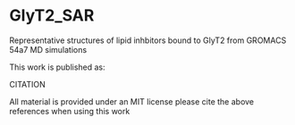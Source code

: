 # GlyT2_SAR

Representative structures of lipid inhbitors bound to GlyT2 from GROMACS 54a7 MD simulations 

This work is published as:

CITATION

All material is provided under an MIT license please cite the above references when using this work

